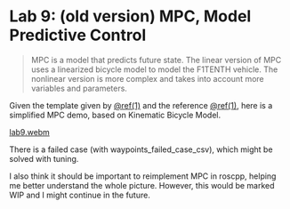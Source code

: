
# Lab 9: (old version) MPC, Model Predictive Control

> MPC is a model that predicts future state. The linear version of MPC uses a linearized bicycle model to model the F1TENTH vehicle. The nonlinear version is more complex and takes into account more variables and parameters.


Given the template given by [@ref(1)](https://github.com/f1tenth/f1tenth_lab9_template) and the reference [@ref(1)](https://github.com/f1tenth/f1tenth_planning), here is a simplified MPC demo, based on Kinematic Bicycle Model.

[lab9.webm](https://github.com/user-attachments/assets/ae12b470-a22d-4c47-8099-06938a4165ed)

There is a failed case (with waypoints_failed_case_csv), which might be solved with tuning. 

I also think it should be important to reimplement MPC in roscpp, helping me better understand the whole picture. However, this would be marked WIP and I might continue in the future.
